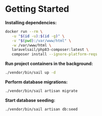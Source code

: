 # Getting Started

**Installing dependencies:**
```bash
docker run --rm \
   -u "$(id -u):$(id -g)" \
   -v "$(pwd):/var/www/html" \
   -w /var/www/html \
   laravelsail/php83-composer:latest \
   composer install --ignore-platform-reqs
```

**Run project containers in the background:**
```bash
./vendor/bin/sail up -d
```

**Perform database migrations:**
```bash
./vendor/bin/sail artisan migrate
```

**Start database seeding:**
```bash
./vendor/bin/sail artisan db:seed
```
